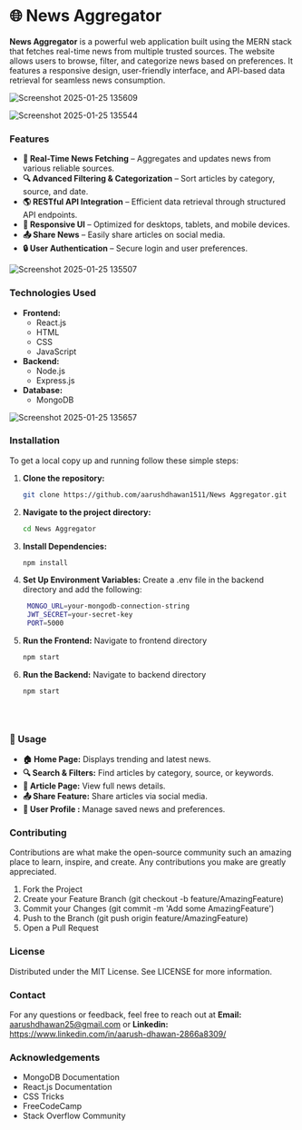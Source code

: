 # 🌐 News Aggregator
**News Aggregator** is a powerful web application built using the MERN stack that fetches real-time news from multiple trusted sources. The website allows users to browse, filter, and categorize news based on preferences. It features a responsive design, user-friendly interface, and API-based data retrieval for seamless news consumption.

![Screenshot 2025-01-25 135609](https://github.com/user-attachments/assets/a4e911fc-1774-40aa-9d81-99ba59328a32)

![Screenshot 2025-01-25 135544](https://github.com/user-attachments/assets/bda2e51d-1194-486d-bc5f-d57d2b6afbd4)

### Features
- **📡 Real-Time News Fetching** – Aggregates and updates news from various reliable sources.
- **🔍 Advanced Filtering & Categorization** – Sort articles by category, source, and date.
- **🌎 RESTful API Integration** – Efficient data retrieval through structured API endpoints.
- **📱 Responsive UI** – Optimized for desktops, tablets, and mobile devices.
- **📤 Share News** – Easily share articles on social media.
- **🔒 User Authentication** – Secure login and user preferences.

![Screenshot 2025-01-25 135507](https://github.com/user-attachments/assets/e443dbd8-9e99-466b-801b-fe47abdd205f)

### Technologies Used

- **Frontend:**
  - React.js
  - HTML
  - CSS
  - JavaScript
- **Backend:**
  - Node.js
  - Express.js
- **Database:**
  - MongoDB
 

![Screenshot 2025-01-25 135657](https://github.com/user-attachments/assets/5e27f59f-7fdf-4c37-806e-05c1316940e1)

### Installation

To get a local copy up and running follow these simple steps:

1. **Clone the repository:**
   ```bash
   git clone https://github.com/aarushdhawan1511/News Aggregator.git
   
2. **Navigate to the project directory:**
   ```bash
   cd News Aggregator
   
3. **Install Dependencies:**
   ```bash
   npm install
   
4. **Set Up Environment Variables:**
   Create a .env file in the backend directory and add the following:
   ```bash
    MONGO_URL=your-mongodb-connection-string
    JWT_SECRET=your-secret-key
    PORT=5000

6. **Run the Frontend:**
   Navigate to frontend directory
   ```bash
   npm start
   
7. **Run the Backend:**
   Navigate to backend directory
   ```bash
   npm start


  
### 🎯 Usage
- **🏠 Home Page:** Displays trending and latest news.
- **🔍 Search & Filters:** Find articles by category, source, or keywords.
- **📜 Article Page:** View full news details.
- **📤 Share Feature:** Share articles via social media.
- **👤 User Profile :** Manage saved news and preferences.

### Contributing
Contributions are what make the open-source community such an amazing place to learn, inspire, and create. Any contributions you make are greatly appreciated.

1. Fork the Project
2. Create your Feature Branch (git checkout -b feature/AmazingFeature)
3. Commit your Changes (git commit -m 'Add some AmazingFeature')
4. Push to the Branch (git push origin feature/AmazingFeature)
5. Open a Pull Request

### License
Distributed under the MIT License. See LICENSE for more information.

### Contact
For any questions or feedback, feel free to reach out at **Email:** aarushdhawan25@gmail.com or **Linkedin:** https://www.linkedin.com/in/aarush-dhawan-2866a8309/

### Acknowledgements
- MongoDB Documentation
- React.js Documentation
- CSS Tricks
- FreeCodeCamp
- Stack Overflow Community
